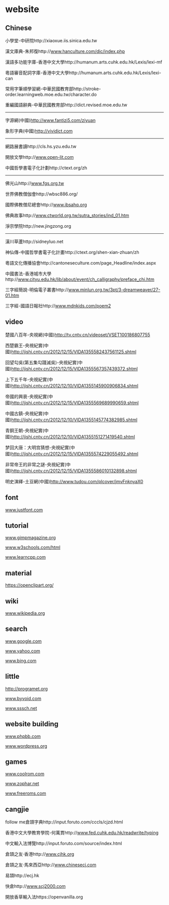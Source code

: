 website
=========

Chinese
---
小學堂-中研院http://xiaoxue.iis.sinica.edu.tw

漢文庫典-朱邦復http://www.hanculture.com/dic/index.php

漢語多功能字庫-香港中文大學http://humanum.arts.cuhk.edu.hk/Lexis/lexi-mf

粵語審音配詞字庫-香港中文大學http://humanum.arts.cuhk.edu.hk/Lexis/lexi-can

常用字筆順學習網-中華民國教育部http://stroke-order.learningweb.moe.edu.tw/character.do

重編國語辭典-中華民國教育部http://dict.revised.moe.edu.tw

---
字源網(中國)http://www.fantizi5.com/ziyuan

象形字典(中國)http://vividict.com

---
網路展書讀http://cls.hs.yzu.edu.tw

開放文學http://www.open-lit.com

中國哲學書電子化計劃http://ctext.org/zh

---
佛光山http://www.fgs.org.tw

世界佛教僧伽會http://wbsc886.org/

國際佛教僧尼總會http://www.ibsahq.org

佛典故事http://www.ctworld.org.tw/sutra_stories/ind_01.htm

淨宗學院http://new.jingzong.org

---
漢川草蘆http://sidneyluo.net

神仙傳-中國哲學書電子化計畫http://ctext.org/shen-xian-zhuan/zh

粵語文化傳播協會http://cantoneseculture.com/page_Headline/index.aspx

中國書法-香港城市大學http://www.cityu.edu.hk/lib/about/event/ch_calligraphy/preface_chi.htm

三字經簡說-明倫電子叢書http://www.minlun.org.tw/3pt/3-dreamweaver/27-01.htm

三字經-國語日報社http://www.mdnkids.com/poem2

video
---
楚國八百年-央視網(中國)http://tv.cntv.cn/videoset/VSET100186807755

西楚霸王-央視紀實(中國)http://jishi.cntv.cn/2012/12/15/VIDA1355582437561125.shtml

回望勾吳(第五集勾踐滅吳)-央視紀實(中國)http://jishi.cntv.cn/2012/12/15/VIDA1355567357439372.shtml

上下五千年-央視紀實(中國)http://jishi.cntv.cn/2012/12/10/VIDA1355145900906834.shtml

帝國的興衰-央視紀實(中國)http://jishi.cntv.cn/2012/12/15/VIDA1355569689990659.shtml

中國古鎮-央視紀實(中國)http://jishi.cntv.cn/2012/12/10/VIDA1355145774382985.shtml

青銅王朝-央視紀實(中國)http://jishi.cntv.cn/2012/12/10/VIDA1355151271419540.shtml

梦回大唐：大明宫猜想-央視紀實(中國)http://jishi.cntv.cn/2012/12/15/VIDA1355574229055492.shtml

非常帝王的非常之謎-央視紀實(中國)http://jishi.cntv.cn/2012/12/15/VIDA1355586010132898.shtml

明史演繹-土豆網(中國)http://www.tudou.com/plcover/jmvFnknyaX0

font
---
www.justfont.com

tutorial
---
www.gimpmagazine.org

www.w3schools.com/html

www.learncpp.com

material
---
https://openclipart.org/

wiki
---
www.wikipedia.org

search
---
www.google.com

www.yahoo.com

www.bing.com

little
---
http://programet.org

www.byvoid.com

www.sssch.net

website building
---
www.phpbb.com

www.wordpress.org

games
---
www.coolrom.com

www.zophar.net

www.freeroms.com

cangjie
---
follow me倉頡字典http://input.foruto.com/cccls/cjzd.html

香港中文大學教育學院-何萬貫http://www.fed.cuhk.edu.hk/readwrite/typing

中文輸入法博覽http://input.foruto.com/source/index.html

倉頡之友‧香港http://www.cjhk.org

倉頡之友‧馬來西亞http://www.chinesecj.com

易頡http://ecj.hk

快倉http://www.scj2000.com

開放香草輸入法https://openvanilla.org

